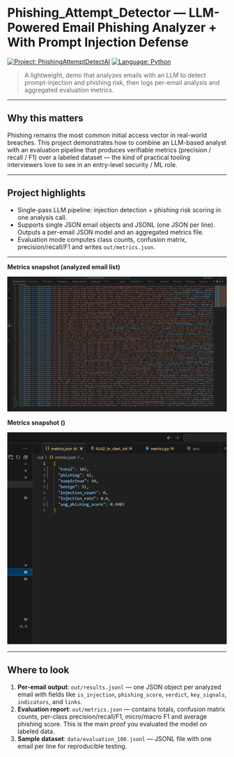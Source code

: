 # Phishing_Attempt_Detector — LLM-Powered Email Phishing Analyzer + With Prompt Injection Defense

[![Project: PhishingAttemptDetectAI](https://img.shields.io/badge/project-phishing--detector-blue)](https://github.com/SedatiKaram/phishingattemptdetectai-gpt)
[![Language: Python](https://img.shields.io/badge/language-Python-3776AB)](https://www.python.org)

> A lightweight, demo that analyzes emails with an LLM to detect prompt-injection and phishing risk, then logs per-email analysis and aggregated evaluation metrics.

---

## Why this matters
Phishing remains the most common initial access vector in real-world breaches. This project demonstrates how to combine an LLM-based analyst with an evaluation pipeline that produces verifiable metrics (precision / recall / F1) over a labeled dataset — the kind of practical tooling interviewers love to see in an entry-level security / ML role.

---

## Project highlights
- Single-pass LLM pipeline: injection detection + phishing risk scoring in one analysis call.
- Supports single JSON email objects and JSONL (one JSON per line). Outputs a per-email JSON model and an aggregated metrics file.
- Evaluation mode computes class counts, confusion matrix, precision/recall/F1 and writes `out/metrics.json`.

---

**Metrics snapshot (analyzed email list)**

![Overview diagram placeholder](out/diagram_overview.png)  

**Metrics snapshot ()**

![Metrics snapshot placeholder](out/metrics_snapshot.png)  

---

## Where to look

1. **Per-email output**: `out/results.jsonl` — one JSON object per analyzed email with fields like `is_injection`, `phishing_score`, `verdict`, `key_signals`, `indicators`, and `links`.
2. **Evaluation report**: `out/metrics.json` — contains totals, confusion matrix counts, per-class precision/recall/F1, micro/macro F1 and average phishing score. This is the main proof you evaluated the model on labeled data.
3. **Sample dataset**: `data/evaluation_100.jsonl` — JSONL file with one email per line for reproducible testing. 
